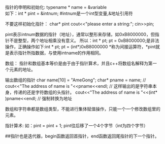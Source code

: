 指针的申明和初始化:
typename * name = &variable   
如下：int * pint = &intnum; #intnum是一个int型变量,&地址引用符

不要这样初始化指针：
char* pint
cout<<"please enter a string:";
cin>>pin;


pint表示intnum数据的指针（地址），通常以整形来存储，如0xB8000000，但指针不是整型，两个地址相乘没有意义。
所以：int * pt; pt = 0xB8000000;是非法操作，正确操作如下:int * pt; pt = (int*)0xB8000000
*称为间接运算符，*pint就是表示指针所指数据，与使用intname的作用相同。

数组：
指针和数组基本等价是由于由于指针算术，并且c++将数组名解释为第一个元素的地址。

输出数组的指针
char name[10] = "AmeGong";
char* pname = name;
// cout<<"The address of name is "<<pname<<endl; // 这样输出的是字符串本身，传递的还是字符数组的头指针。
cout<<"The address of name is "<<(int* )pname<<endl; // 强制转换为地址

数组和字符串都是数组类型，不能进行集体赋值操作，只能一个一个修改数组里的元素。

指针算术:
如：pint = pint + 1;
pint往后移了一个4个字节（int为四个字节）

##指针也是迭代器，begin函数返回首指针，end函数返回尾指针的下一个指针。
